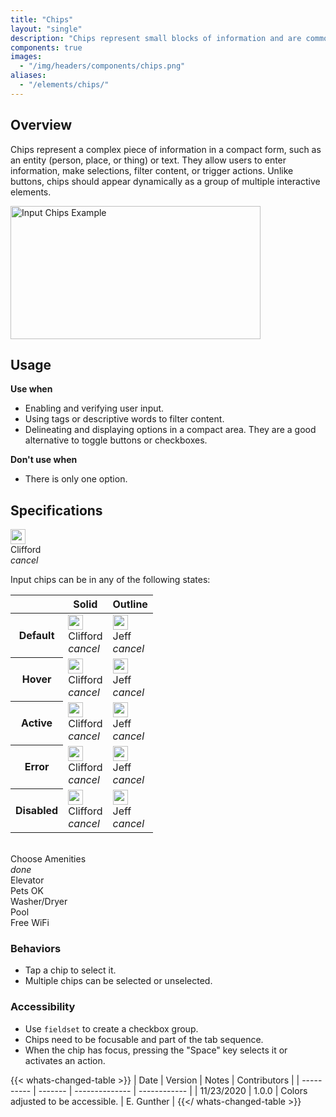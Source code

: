 ```yaml
---
title: "Chips"
layout: "single"
description: "Chips represent small blocks of information and are commonly used for input or filtering."
components: true
images:
  - "/img/headers/components/chips.png"
aliases:
  - "/elements/chips/"
---
```


## Overview

Chips represent a complex piece of information in a compact form, such as an entity (person, place, or thing) or text. They allow users to enter information, make selections, filter content, or trigger actions. Unlike buttons, chips should appear dynamically as a group of multiple interactive elements.


<img
  class="img-fluid bg-light border border-light"
  width="400"
  height="213"
  src="/img/guide/elements--chips-example.png"
  alt="Input Chips Example"
/>

## Usage

**Use when**

- Enabling and verifying user input.
- Using tags or descriptive words to filter content.
- Delineating and displaying options in a compact area. They are a good alternative to toggle buttons or checkboxes.

**Don't use when**

- There is only one option.

## Specifications

<div class="bg-light mb-5 shadow-sm">
  <div class="guide-example-block pb-4 pt-2">
    <div class="guide-content-sample ml-5 pt-3">
      <div class="chip chip-solid chip-input" role="alert" data-toggle="popover" data-trigger="manual" data-html="true" data-placement="right" data-content="<small><b>font-size:</b> 13px<br><b>border-radius:</b> 16px<br></small>">
        <div class="chip-thumbnail">
          <img src="/img/headshot.png" height="24" width="24" alt="" />
        </div>
        <div class="chip-text">Clifford</div>
        <div class="chip-delete-right">
          <i class="material-icons">cancel</i>
        </div>
      </div>
    </div>
  </div>
</div>

<script>
$(function () {
  $('[data-toggle="popover"]').popover('show')
})
</script>

Input chips can be in any of the following states:

<table class="table table-bordered bg-white w-75">
  <thead class="thead-light">
    <tr>
      <th></th>
      <th>Solid</th>
      <th>Outline</th>
    </tr>
  </thead>
  <tbody>
    <tr>
      <th scope="row">Default</th>
      <td>
        <div class="chip chip-solid chip-input">
          <div class="chip-thumbnail">
            <img src="/img/headshot.png" height="24" width="24" alt="" />
          </div>
          <div class="chip-text">Clifford</div>
          <div class="chip-delete-right">
            <i class="material-icons">cancel</i>
          </div>
        </div>
      </td>
      <td>
        <div class="chip chip-outline chip-input">
          <div class="chip-thumbnail">
            <img src="/img/headshot.png" height="24" width="24" alt="" />
          </div>
          <div class="chip-text">Jeff</div>
          <div class="chip-delete-right">
            <i class="material-icons">cancel</i>
          </div>
        </div>
      </td>
    </tr>
    <tr>
      <th scope="row">Hover</th>
      <td>
        <div class="chip chip-solid chip-input hover">
          <div class="chip-thumbnail">
            <img src="/img/headshot.png" height="24" width="24" alt="" />
          </div>
          <div class="chip-text">Clifford</div>
          <div class="chip-delete-right">
            <i class="material-icons">cancel</i>
          </div>
        </div>
      </td>
      <td>
        <div class="chip chip-outline chip-input hover">
          <div class="chip-thumbnail">
            <img src="/img/headshot.png" height="24" width="24" alt="" />
          </div>
          <div class="chip-text">Jeff</div>
          <div class="chip-delete-right">
            <i class="material-icons">cancel</i>
          </div>
        </div>
      </td>
    </tr>
    <tr>
      <th scope="row">Active</th>
      <td>
        <div class="chip chip-solid chip-input active">
          <div class="chip-thumbnail">
            <img src="/img/headshot.png" height="24" width="24" alt="" />
          </div>
          <div class="chip-text">Clifford</div>
          <div class="chip-delete-right">
            <i class="material-icons">cancel</i>
          </div>
        </div>
      </td>
      <td>
        <div class="chip chip-outline chip-input active">
          <div class="chip-thumbnail">
            <img src="/img/headshot.png" height="24" width="24" alt="" />
          </div>
          <div class="chip-text">Jeff</div>
          <div class="chip-delete-right">
            <i class="material-icons">cancel</i>
          </div>
        </div>
      </td>
    </tr>
    <tr>
      <th scope="row">Error</th>
      <td>
        <div class="chip chip-solid chip-input error">
          <div class="chip-thumbnail">
            <img src="/img/headshot.png" height="24" width="24" alt="" />
          </div>
          <div class="chip-text">Clifford</div>
          <div class="chip-delete-right">
            <i class="material-icons">cancel</i>
          </div>
        </div>
      </td>
      <td>
        <div class="chip chip-outline chip-input error">
          <div class="chip-thumbnail">
            <img src="/img/headshot.png" height="24" width="24" alt="" />
          </div>
          <div class="chip-text">Jeff</div>
          <div class="chip-delete-right">
            <i class="material-icons">cancel</i>
          </div>
        </div>
      </td>
    </tr>
    <tr>
      <th scope="row">Disabled</th>
      <td>
        <div class="chip chip-solid chip-input disabled">
          <div class="chip-thumbnail">
            <img src="/img/headshot.png" height="24" width="24" alt="" />
          </div>
          <div class="chip-text">Clifford</div>
          <div class="chip-delete-right">
            <i class="material-icons">cancel</i>
          </div>
        </div>
      </td>
      <td>
        <div class="chip chip-outline chip-input disabled">
          <div class="chip-thumbnail">
            <img src="/img/headshot.png" height="24" width="24" alt="" />
          </div>
          <div class="chip-text">Jeff</div>
          <div class="chip-delete-right">
            <i class="material-icons">cancel</i>
          </div>
        </div>
      </td>
    </tr>
  </tbody>
</table>
<br>

<div class="guide-example-block">
  <div class="guide-sample bg-white" id="filterChipsExample">
    <span class="h4 d-block">Choose Amenities</span>
    <div class="chip chip-solid chip-filter active">
      <div class="chip-icon-left"><i class="material-icons">done</i></div>
      <div class="chip-text">Elevator</div>
    </div>
    <div class="chip chip-solid chip-filter">
      <div class="chip-text">Pets OK</div>
    </div>
    <div class="chip chip-solid chip-filter">
      <div class="chip-text">Washer/Dryer</div>
    </div>
    <div class="chip chip-solid chip-filter">
      <div class="chip-text">Pool</div>
    </div>
    <div class="chip chip-solid chip-filter">
      <div class="chip-text">Free WiFi</div>
    </div>
  </div>
</div>

### Behaviors

- Tap a chip to select it.
- Multiple chips can be selected or unselected.

### Accessibility

- Use `fieldset` to create a checkbox group.
- Chips need to be focusable and part of the tab sequence.
- When the chip has focus, pressing the "Space" key selects it or activates an action.

{{< whats-changed-table >}}
| Date       | Version | Notes          | Contributors |
| ---------- | ------- | -------------- | ------------ |
| 11/23/2020 | 1.0.0   | Colors adjusted to be accessible.  |  E. Gunther  |
{{</ whats-changed-table >}}

